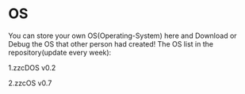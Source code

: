 # OS
You can store your own OS(Operating-System) here and Download or Debug the OS that other person had created!
The OS list in the repository(update every week):

1.zzcDOS v0.2

2.zzcOS v0.7
